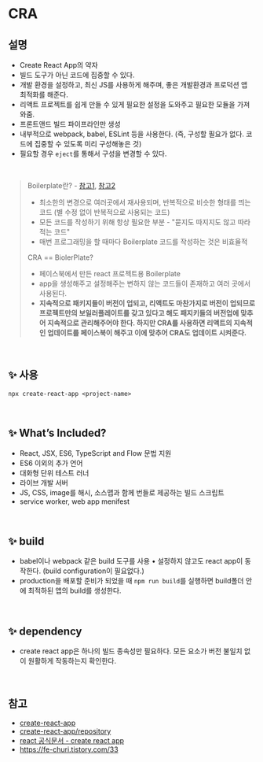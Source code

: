 # CRA

## 설명

- Create React App의 약자
- 빌드 도구가 아닌 코드에 집중할 수 있다.
- 개발 환경을 설정하고, 최신 JS를 사용하게 해주며, 좋은 개발환경과 프로덕션 앱 최적화를 해준다.
- 리액트 프로젝트를 쉽게 만들 수 있게 필요한 설정을 도와주고 필요한 모듈을 가져와줌.
- 프론트앤드 빌드 파이프라인만 생성
- 내부적으로 webpack, babel, ESLint 등을 사용한다. (즉, 구성할 필요가 없다. 코드에 집중할 수 있도록 미리 구성해놓은 것)
- 필요할 경우 `eject`를 통해서 구성을 변경할 수 있다.

<br>

> Boilerplate란? - [참고1](https://charlezz.medium.com/%EB%B3%B4%EC%9D%BC%EB%9F%AC%ED%94%8C%EB%A0%88%EC%9D%B4%ED%8A%B8-%EC%BD%94%EB%93%9C%EB%9E%80-boilerplate-code-83009a8d3297), [참고2](https://coding-grandpa.tistory.com/2)
>
> - 최소한의 변경으로 여러곳에서 재사용되며, 반복적으로 비슷한 형태를 띄는 코드 (별 수정 없이 반복적으로 사용되는 코드)
> - 모든 코드를 작성하기 위해 항상 필요한 부분 - "묻지도 따지지도 않고 따라 적는 코드"
> - 매번 프로그래밍을 할 때마다 Boilerplate 코드를 작성하는 것은 비효율적
>
> CRA == BiolerPlate?
>
> - 페이스북에서 만든 react 프로젝트용 Boilerplate
> - app을 생성해주고 설정해주는 변하지 않는 코드들이 존재하고 여러 곳에서 사용된다.
> - **지속적으로 패키지들이 버전이 업되고, 리액트도 마찬가지로 버전이 업되므로 프로젝트만의 보일러플레이트를 갖고 있다고 해도 패지키들의 버전업에 맞추어 지속적으로 관리해주어야 한다. 하지만 CRA를 사용하면 리액트의 지속적인 업데이트를 페이스북이 해주고 이에 맞추어 CRA도 업데이트 시켜준다.**

<br>

## ✨ 사용

```
npx create-react-app <project-name>
```

<br>

## ✨ What’s Included?

- React, JSX, ES6, TypeScript and Flow 문법 지원
- ES6 이외의 추가 언어
- 대화형 단위 테스트 러너
- 라이브 개발 서버
- JS, CSS, image를 해시, 소스맵과 함께 번들로 제공하는 빌드 스크립트
- service worker, web app menifest

<br>

## ✨ build

- babel이나 webpack 같은 build 도구를 사용 • 설정하지 않고도 react app이 동작한다. (build configuration이 필요없다.)
- production을 배포할 준비가 되었을 때 `npm run build`를 실행하면 build폴더 안에 최적하된 앱의 build를 생성한다.

<br>

## ✨ dependency

- create react app은 하나의 빌드 종속성만 필요하다. 모든 요소가 버전 불일치 없이 원활하게 작동하는지 확인한다.

<br>

## 참고

- [create-react-app](https://create-react-app.dev/)
- [create-react-app/repository](https://github.com/facebook/create-react-app)
- [react 공식문서 - create react app](https://ko.reactjs.org/docs/create-a-new-react-app.html#create-react-app)
- https://fe-churi.tistory.com/33
